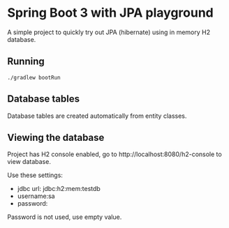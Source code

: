 # Spring Boot 3 with JPA playground

A simple project to quickly try out JPA (hibernate) using in memory H2 database.

## Running

    ./gradlew bootRun

## Database tables

Database tables are created automatically from entity classes.

## Viewing the database

Project has H2 console enabled, go to http://localhost:8080/h2-console to view database.

Use these settings:
- jdbc url: jdbc:h2:mem:testdb
- username:sa 
- password:

Password is not used, use empty value.
